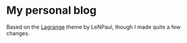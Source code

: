 # My personal blog

Based on the [Lagrange](https://github.com/LeNPaul/Lagrange) theme by LeNPaul, though I made quite a few changes.
